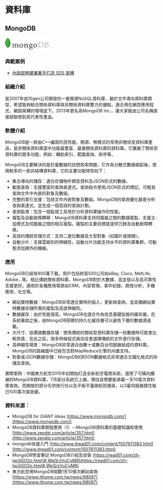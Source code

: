# **資料庫**

## **MongoDB**

![](/assets/mongodb.png)

### 典範案例

* [內政部營建署著手打造 SDS 架構](/use-case/di-zhi-teng-yun-wang-yun-yong-duo-tao-kai-yuan-ruan-ti/ying-jian-shu-zhu-shou-da-zao-sds-jia-gou.md)

### 組織介紹

是2007年由10gen公司開發的一套開源NoSQL資料庫，屬於文件導向資料庫類型，希望能夠結合關係資料庫與非關係資料庫雙方的優點，適合用在網頁應用程式、網路架構的環境底下。2013年更名為MongoDB Inc.，讓大家能由公司名稱直接就聯想到其代表性產品。

### 軟體介紹

MongoDB是一款由C++編寫的高性能、開源、無模式的常用非關係型資料庫產品，是非關係資料庫當中功能最豐富、最像關係資料庫的資料庫。它擴展了關係型資料庫的眾多功能，例如：輔助索引、範圍查詢、排序等。

MongoDB主要解決的是巨量數據的訪問效率問題，它作為分散式數據崛起後，使用較多的一款非結構資料庫，它的主要功能特性如下：

* 集合導向的儲存：適合存儲物件類型資料及JSON形式的數據。
* 動態查詢：支援豐富的查詢表達式。查詢指令使用JSON形式的標記，可輕易查詢文件中內嵌的對象及數組。
* 完整的索引支援：包括文件內嵌對象及數組。MongoDB的查詢優化器會分析查詢表達式，並生成一個高效的查詢計劃。
* 查詢監視：包含一個監視工具用於分析資料庫操作的性能。
* 複製及自動故障轉移：MongoDB資料庫支持伺服器之間的數據複製，支援主-從模式及伺服器之間的相互複製。複製的主要目標是提供冗餘及自動故障轉移。
* 高效的傳統存儲方式：支持二進位數據及大型對象（如圖片或視頻）。
* 自動分片：支援雲級別的伸縮性，自動分片功能支持水平的資料庫集群，可動態添加額外的機器。

### 應用

MongoDB已經有900萬下載，用戶包括財富500公司如eBay, Cisco, MetLife, Adobe…等。相比傳統關係資料庫，MongoDB對於大數據，高並發以及高可靠性支援更好。適用於各種應用場景如CRM，內容管理，事件紀錄，商情分析，手機應用，社交等。

* 網站實時數據：MongoDB非常適合實時的插入，更新與查詢，並具備網站實時數據存儲所需的複製及高度伸縮性。
* 數據緩存：由於性能很高，MongoDB也適合作為信息基礎設施的緩存層。在系統重啟之後，由MongoDB搭建的持久化緩存層可以避免下層的數據源過載。
* 大尺寸、低價值數據存儲：使用傳統的關係型資料庫存儲一些數據時可能會比較昂貴，在此之前，很多時候程式員往往會選擇傳統的文件進行存儲。
* 高伸縮性場景：MongoDB非常適合由數十或數百台伺服器組成的資料庫。MongoDB的路線圖中已經包含對MapReduce引擎的內置支持。
* 對象或JSON數據存儲：MongoDB的BSON數據格式非常適合文檔化格式的存儲及查詢。

實際案例：中國東方航空2015年初開始打造全新航空電商系統，選用了可橫向擴展的MongoDB資料庫，7月部分系統已上線，預估目標要能承載一天10億次資料庫查詢，而開放的部分先供旅行社以及平板平臺做航班搜尋，以3臺伺服器撐住每日500萬次查詢量。

### 資料來源：

* MongoDB for GIANT Ideas [https://www.mongodb.com/](https://www.mongodb.com/)
* MongoDB資料庫開發應用（1）--MongoDB資料庫的基礎知識和使用 [http://www.zendei.com/article/357.html](http://www.zendei.com/article/357.html)
* mongodb快速入門 [http://www.itread01.com/content/1507611383.html](http://www.itread01.com/content/1507611383.html)
* MongoDB學習筆記 MongoDB介紹及安裝 [https://read01.com/zh-tw/jjGO2o.html\#.WeQrzVuCyM8](https://read01.com/zh-tw/jjGO2o.html#.WeQrzVuCyM8)
* 東方航空用MongoDB挑戰1天10億次網站查詢 [https://www.ithome.com.tw/news/98087](https://www.ithome.com.tw/news/98087)



